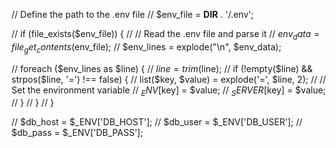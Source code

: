 
// Define the path to the .env file
// $env_file = __DIR__ . '/.env';

// if (file_exists($env_file)) {
//     // Read the .env file and parse it
//     $env_data = file_get_contents($env_file);
//     $env_lines = explode("\n", $env_data);

//     foreach ($env_lines as $line) {
//         $line = trim($line);
//         if (!empty($line) && strpos($line, '=') !== false) {
//             list($key, $value) = explode('=', $line, 2);
//             // Set the environment variable
//             $_ENV[$key] = $value;
//             $_SERVER[$key] = $value;
//         }
//     }
// }

// $db_host = $_ENV['DB_HOST'];
// $db_user = $_ENV['DB_USER'];
// $db_pass = $_ENV['DB_PASS'];